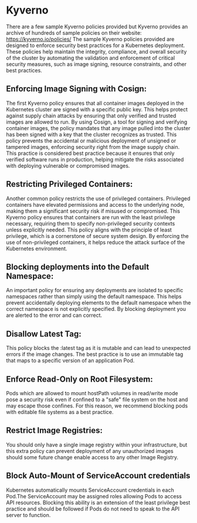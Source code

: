 # Kyverno
There are a few sample Kyverno policies provided but Kyverno provides an archive of hundreds of sample policies on their website: https://kyverno.io/policies/ The sample Kyverno policies provided are designed to enforce security best practices for a Kubernetes deployment. These policies help maintain the integrity, compliance, and overall security of the cluster by automating the validation and enforcement of critical security measures, such as image signing, resource constraints, and other best practices.

## Enforcing Image Signing with Cosign:
The first Kyverno policy ensures that all container images deployed in the Kubernetes cluster are signed with a specific public key. This helps protect against supply chain attacks by ensuring that only verified and trusted images are allowed to run. By using Cosign, a tool for signing and verifying container images, the policy mandates that any image pulled into the cluster has been signed with a key that the cluster recognizes as trusted. This policy prevents the accidental or malicious deployment of unsigned or tampered images, enforcing security right from the image supply chain. This practice is considered best practice because it ensures that only verified software runs in production, helping mitigate the risks associated with deploying vulnerable or compromised images.

## Restricting Privileged Containers:
Another common policy restricts the use of privileged containers. Privileged containers have elevated permissions and access to the underlying node, making them a significant security risk if misused or compromised. This Kyverno policy ensures that containers are run with the least privilege necessary, requiring them to specify non-privileged security contexts unless explicitly needed. This policy aligns with the principle of least privilege, which is a cornerstone of secure system design. By enforcing the use of non-privileged containers, it helps reduce the attack surface of the Kubernetes environment.

## Blocking deployments into the Default Namespace:
An important policy for ensuring any deployments are isolated to specific namespaces rather than simply using the default namespace. This helps prevent accidentally deploying elements to the default namespace when the correct namespace is not explicitly specified. By blocking deployment you are alerted to the error and can correct. 

## Disallow Latest Tag:
This policy blocks the :latest tag as it is mutable and can lead to unexpected errors if the image changes. The best practice is to use an immutable tag that maps to a specific version of an application Pod.

## Enforce Read-Only on Root Filesystem:
Pods which are allowed to mount hostPath volumes in read/write mode pose a security risk even if confined to a "safe" file system on the host and may escape those confines. For this reason, we recommend blocking pods with editable file systems as a best practice.

## Restrict Image Registries:
You should only have a single image registry within your infrastructure, but this extra policy can prevent deployment of any unauthorized images should some future change enable access to any other Image Registry. 

## Block Auto-Mount of ServiceAccount credentials 
Kubernetes automatically mounts ServiceAccount credentials in each Pod.The ServiceAccount may be assigned roles allowing Pods to access API resources. Blocking this ability is an extension of the least privilege best practice and should be followed if Pods do not need to speak to the API server to function. 
